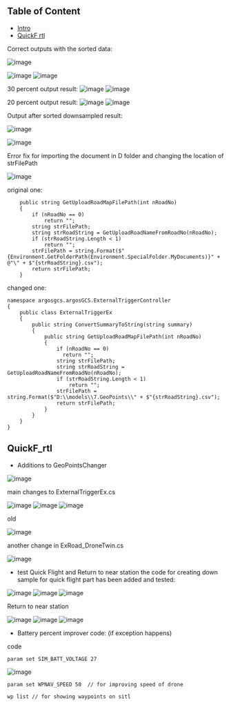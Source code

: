 ## Table of Content
* [Intro](#intro)
* [QuickF rtl](#quickf_rtl)

Correct outputs with the sorted data:

![image](https://github.com/UbaydullohML/VS-Projects/assets/75980506/7f27f631-a082-495a-9851-8d17aab0b689)

![image](https://github.com/UbaydullohML/VS-Projects/assets/75980506/e7b4ffa0-a65c-48e7-a527-399a0b8f8251)
![image](https://github.com/UbaydullohML/VS-Projects/assets/75980506/7e714366-3fe6-48c4-b521-3b8b3326bfca)

30 percent output result:
![image](https://github.com/UbaydullohML/VS-Projects/assets/75980506/1248dbb3-5db2-4116-964d-003690e21264)
![image](https://github.com/UbaydullohML/VS-Projects/assets/75980506/0cb81cf2-a1f1-48d6-8ca1-3f0525a374c5)


20 percent output result:
![image](https://github.com/UbaydullohML/VS-Projects/assets/75980506/98833cf5-5f2e-462c-bb17-f340a55e364a)
![image](https://github.com/UbaydullohML/VS-Projects/assets/75980506/46cdeb5a-53ee-4f7f-bc08-93981434e325)


Output after sorted downsampled result:

![image](https://github.com/UbaydullohML/VS-Projects/assets/75980506/137b1664-5aa4-4c23-9a6d-8d419567c81f)

![image](https://github.com/UbaydullohML/VS-Projects/assets/75980506/24c54a47-e7fe-4a15-9bf5-3a1a8320c5ae)

Error fix for importing the document in D folder and changing the location of strFilePath 

![image](https://github.com/UbaydullohML/VS-Projects/assets/75980506/a62b83aa-176b-4698-aafe-399c873d43a1)



original one:

        public string GetUploadRoadMapFilePath(int nRoadNo)
        {
            if (nRoadNo == 0)
                return "";
            string strFilePath;
            string strRoadString = GetUploadRoadNameFromRoadNo(nRoadNo);
            if (strRoadString.Length < 1)
                return "";
            strFilePath = string.Format($"{Environment.GetFolderPath(Environment.SpecialFolder.MyDocuments)}" + @"\" + $"{strRoadString}.csv");
            return strFilePath;
        }



changed one:

    namespace argosgcs.argosGCS.ExternalTriggerController
    {
        public class ExternalTriggerEx
        {
            public string ConvertSummaryToString(string summary)
            {
                public string GetUploadRoadMapFilePath(int nRoadNo)
                {
                    if (nRoadNo == 0)
                      return "";
                    string strFilePath;
                    string strRoadString = GetUploadRoadNameFromRoadNo(nRoadNo);
                    if (strRoadString.Length < 1)
                        return "";
                    strFilePath = string.Format($"D:\\models\\7.GeoPoints\\" + $"{strRoadString}.csv");
                    return strFilePath;
                }
            }
        }
    }

## QuickF_rtl
- Additions to GeoPointsChanger

![image](https://github.com/UbaydullohML/VS-Projects/assets/75980506/830de4aa-54a9-4963-b9cc-64bce02928c6)

main changes to ExternalTriggerEx.cs
  
![image](https://github.com/UbaydullohML/VS-Projects/assets/75980506/8f9b8cdf-83b9-414f-8cff-936dd2ae54ca)
![image](https://github.com/UbaydullohML/VS-Projects/assets/75980506/80bf62ef-7c2d-4054-93fd-74101825b8c4)
![image](https://github.com/UbaydullohML/VS-Projects/assets/75980506/a0cde3e6-f7c8-41fe-a9b7-faa982c2a613)

old

![image](https://github.com/UbaydullohML/VS-Projects/assets/75980506/c08bfa80-6db1-421f-8780-2e47ce5e2169)

another change in ExRoad_DroneTwin.cs

![image](https://github.com/UbaydullohML/VS-Projects/assets/75980506/f617854c-04ef-4d1a-b2e4-624d9599e115)

- test
Quick Flight and Return to near station
the code for creating down sample for quick flight part has been added and tested:

![image](https://github.com/UbaydullohML/VS-Projects/assets/75980506/8df490ea-d5c2-4491-a8f2-6ab9865986a8)
![image](https://github.com/UbaydullohML/VS-Projects/assets/75980506/88c673be-17f0-4402-9d5c-26142eb02a0d)
![image](https://github.com/UbaydullohML/VS-Projects/assets/75980506/be789722-fd15-4ad8-854c-fd324b9210b5)

Return to near station

![image](https://github.com/UbaydullohML/VS-Projects/assets/75980506/88a99bb2-6849-4fcc-9805-079cd6d6f17f)
![image](https://github.com/UbaydullohML/VS-Projects/assets/75980506/ead57f39-bf02-4069-b84d-70b26cd251f7)
![image](https://github.com/UbaydullohML/VS-Projects/assets/75980506/68b09d96-ef5e-4bb4-96cd-7450f10d3b9b)


- Battery percent improver code: (if exception happens)

code

    param set SIM_BATT_VOLTAGE 27
    
![image](https://github.com/UbaydullohML/VS-Projects/assets/75980506/167c6bc7-35a4-4df1-8ab9-3ffb04ecbcc8)

    param set WPNAV_SPEED 50  // for improving speed of drone

    wp list // for showing waypoints on sitl

